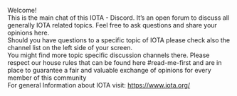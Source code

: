 Welcome!  
This is the main chat of this IOTA - Discord. It’s an open forum to discuss all generally IOTA related topics.
Feel free to ask questions and share your opinions here.  
Should you have questions to a specific topic of IOTA please check also the channel list on the left side of your screen.  
You might find more topic specific discussion channels there. 
Please respect our house rules that can be found here #read-me-first and are in place to guarantee a fair and valuable exchange of opinions for every member of this community   
For general Information about IOTA visit:
https://www.iota.org/
